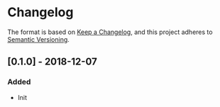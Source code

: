 # Changelog
The format is based on [Keep a Changelog](https://keepachangelog.com),
and this project adheres to [Semantic Versioning](https://semver.org).

## [0.1.0] - 2018-12-07
### Added
- Init
